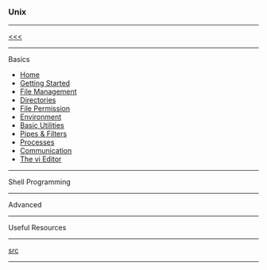 
### Unix 

---

[<<<](https://github.com/ttltrk/PRG/blob/master/MANUALS.MD)

---

Basics

* <a href="#">Home</a>
* <a href="https://github.com/ttltrk/ELSE/blob/master/SHELL/BUM/01/BASICS.MD">Getting Started</a>
* <a href="https://github.com/ttltrk/ELSE/blob/master/SHELL/BUM/02/FILEM.MD">File Management</a>
* <a href="#">Directories</a>
* <a href="#">File Permission</a>
* <a href="#">Environment</a>
* <a href="#">Basic Utilities</a>
* <a href="#">Pipes & Filters</a>
* <a href="#">Processes</a>
* <a href="#">Communication</a>
* <a href="#">The vi Editor</a>

---

Shell Programming

---

Advanced

---

Useful Resources

---

[src](https://www.tutorialspoint.com/unix/unix-useful-commands.htm)

---
